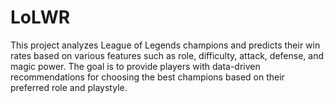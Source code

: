 # LoLWR
This project analyzes League of Legends champions and predicts their win rates based on various features such as role, difficulty, attack, defense, and magic power. The goal is to provide players with data-driven recommendations for choosing the best champions based on their preferred role and playstyle.
